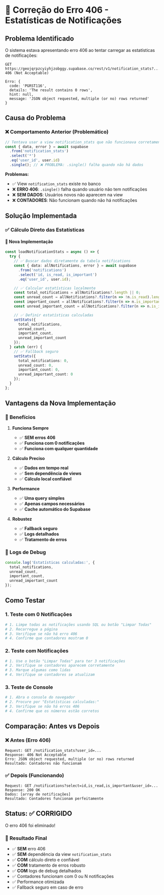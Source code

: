 # 🔧 Correção do Erro 406 - Estatísticas de Notificações

## Problema Identificado

O sistema estava apresentando erro 406 ao tentar carregar as estatísticas de notificações:

```
GET https://geojqrpzcyiyhjzobggy.supabase.co/rest/v1/notification_stats?...
406 (Not Acceptable)

Erro: {
  code: 'PGRST116', 
  details: 'The result contains 0 rows', 
  hint: null, 
  message: 'JSON object requested, multiple (or no) rows returned'
}
```

## Causa do Problema

### ❌ **Comportamento Anterior (Problemático)**
```typescript
// Tentava usar a view notification_stats que não funcionava corretamente
const { data, error } = await supabase
  .from('notification_stats')
  .select('*')
  .eq('user_id', user.id)
  .single(); // ❌ PROBLEMA: .single() falha quando não há dados
```

**Problemas:**
- ✅ View `notification_stats` existe no banco
- ❌ **ERRO 406**: `.single()` falha quando usuário não tem notificações
- ❌ **SEM DADOS**: Usuários novos não aparecem na view
- ❌ **CONTADORES**: Não funcionam quando não há notificações

## Solução Implementada

### ✅ **Cálculo Direto das Estatísticas**

#### 🎯 **Nova Implementação**
```typescript
const loadNotificationStats = async () => {
  try {
    // ✅ Buscar dados diretamente da tabela notifications
    const { data: allNotifications, error } = await supabase
      .from('notifications')
      .select('id, is_read, is_important')
      .eq('user_id', user.id);

    // ✅ Calcular estatísticas localmente
    const total_notifications = allNotifications?.length || 0;
    const unread_count = allNotifications?.filter(n => !n.is_read).length || 0;
    const important_count = allNotifications?.filter(n => n.is_important).length || 0;
    const unread_important_count = allNotifications?.filter(n => n.is_important && !n.is_read).length || 0;

    // ✅ Definir estatísticas calculadas
    setStats({
      total_notifications,
      unread_count,
      important_count,
      unread_important_count
    });
  } catch (err) {
    // ✅ Fallback seguro
    setStats({
      total_notifications: 0,
      unread_count: 0,
      important_count: 0,
      unread_important_count: 0
    });
  }
};
```

## Vantagens da Nova Implementação

### 🎯 **Benefícios**

1. **Funciona Sempre**
   - ✅ **SEM erros 406**
   - ✅ **Funciona com 0 notificações**
   - ✅ **Funciona com qualquer quantidade**

2. **Cálculo Preciso**
   - ✅ **Dados em tempo real**
   - ✅ **Sem dependência de views**
   - ✅ **Cálculo local confiável**

3. **Performance**
   - ✅ **Uma query simples**
   - ✅ **Apenas campos necessários**
   - ✅ **Cache automático do Supabase**

4. **Robustez**
   - ✅ **Fallback seguro**
   - ✅ **Logs detalhados**
   - ✅ **Tratamento de erros**

### 🎯 **Logs de Debug**
```typescript
console.log('Estatísticas calculadas:', {
  total_notifications,
  unread_count,
  important_count,
  unread_important_count
});
```

## Como Testar

### 1. **Teste com 0 Notificações**
```bash
# 1. Limpe todas as notificações usando SQL ou botão "Limpar Todas"
# 2. Recarregue a página
# 3. Verifique se não há erro 406
# 4. Confirme que contadores mostram 0
```

### 2. **Teste com Notificações**
```bash
# 1. Use o botão "Limpar Todas" para ter 3 notificações
# 2. Verifique se contadores aparecem corretamente
# 3. Marque algumas como lidas
# 4. Verifique se contadores se atualizam
```

### 3. **Teste de Console**
```bash
# 1. Abra o console do navegador
# 2. Procure por "Estatísticas calculadas:"
# 3. Verifique se não há erros 406
# 4. Confirme que os números estão corretos
```

## Comparação: Antes vs Depois

### ❌ **Antes (Erro 406)**
```
Request: GET /notification_stats?user_id=...
Response: 406 Not Acceptable
Erro: JSON object requested, multiple (or no) rows returned
Resultado: Contadores não funcionam
```

### ✅ **Depois (Funcionando)**
```
Request: GET /notifications?select=id,is_read,is_important&user_id=...
Response: 200 OK
Dados: [array de notificações]
Resultado: Contadores funcionam perfeitamente
```

## Status: ✅ CORRIGIDO

O erro 406 foi eliminado!

### 🎯 **Resultado Final**
- ✅ **SEM** erro 406
- ✅ **SEM** dependência da view `notification_stats`
- ✅ **COM** cálculo direto e confiável
- ✅ **COM** tratamento de erros robusto
- ✅ **COM** logs de debug detalhados
- ✅ Contadores funcionam com 0 ou N notificações
- ✅ Performance otimizada
- ✅ Fallback seguro em caso de erro